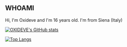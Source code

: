 ## WHOAMI
Hi, I'm Oxideve and I'm 16 years old. I'm from Siena (Italy)

[![OXIDEVE's GitHub stats](https://github-readme-stats.vercel.app/api?username=oxideve&theme=dark&show_icons=true)](https://github.com/ixideve)

[![Top Langs](https://github-readme-stats.vercel.app/api/top-langs/?username=oxideve&theme=dark&show_icons=true)](https://github.com/oxideve)

